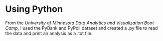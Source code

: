 # Using Python

From the _University of Minnesota Data Analytics and Visualization Boot Camp_, I used the PyBank and PyPoll dataset and created a .py file to read the data and print an analysis as a .txt file. 


